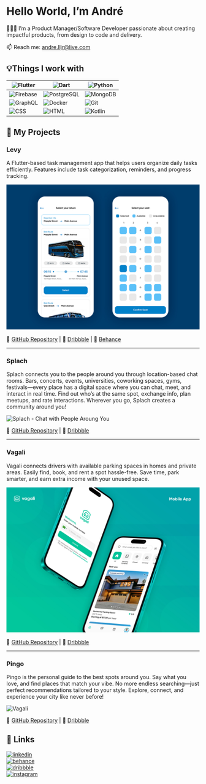 # Hello World, I’m André

🧑🏽‍💻 I’m a Product Manager/Software Developer passionate about creating impactful products, from design to code and delivery.

📫 Reach me: andre.lljr@live.com


## 💡Things I work with

| ![Flutter](https://img.shields.io/badge/-FLUTTER-02569B?logo=flutter&logoColor=white&style=for-the-badge) | ![Dart](https://img.shields.io/badge/-DART-0175C2?logo=dart&logoColor=white&style=for-the-badge) | ![Python](https://img.shields.io/badge/-PYTHON-FFD43B?logo=python&logoColor=blue&style=for-the-badge) |
|---|---|---|
| ![Firebase](https://img.shields.io/badge/-FIREBASE-FFCA28?logo=firebase&logoColor=black&style=for-the-badge) | ![PostgreSQL](https://img.shields.io/badge/-POSTGRESQL-336791?logo=postgresql&logoColor=white&style=for-the-badge) | ![MongoDB](https://img.shields.io/badge/-MONGODB-47A248?logo=mongodb&logoColor=white&style=for-the-badge) |
| ![GraphQL](https://img.shields.io/badge/-GRAPHQL-E10098?logo=graphql&logoColor=white&style=for-the-badge) | ![Docker](https://img.shields.io/badge/-DOCKER-2496ED?logo=docker&logoColor=white&style=for-the-badge) | ![Git](https://img.shields.io/badge/-GIT-F05032?logo=git&logoColor=white&style=for-the-badge) |
| ![CSS](https://img.shields.io/badge/-CSS-1572B6?logo=css3&logoColor=white&style=for-the-badge) | ![HTML](https://img.shields.io/badge/-HTML5-E34F26?logo=html5&logoColor=white&style=for-the-badge) | ![Kotlin](https://img.shields.io/badge/-KOTLIN-0095D5?logo=kotlin&logoColor=white&style=for-the-badge) | 

## 📲 My Projects

### Levy 
A Flutter-based task management app that helps users organize daily tasks efficiently. Features include task categorization, reminders, and progress tracking.  

![Levy – Smart & Comfortable Shuttle Booking Experience](https://raw.githubusercontent.com/andreleitejr/levy/refs/heads/qa/assets/presentation_1.jpg)  

🔗 [GitHub Repository](https://github.com/andreleitejr/levy) | 🎨 [Dribbble](https://dribbble.com/shots/25778502-Levy-Mobile-App) | 🎨 [Behance](https://www.behance.net/gallery/220131145/Levy-Smart-Comfortable-Shuttle-Booking-Experience)  

---

### Splach
Splach connects you to the people around you through location-based chat rooms. Bars, concerts, events, universities, coworking spaces, gyms, festivals—every place has a digital space where you can chat, meet, and interact in real time. Find out who’s at the same spot, exchange info, plan meetups, and rate interactions. Wherever you go, Splach creates a community around you!

![Splach - Chat with People Aroung You](https://raw.githubusercontent.com/andreleitejr/splach/refs/heads/dev/images/presentation/presentation_1.jpg)  

🔗 [GitHub Repository](https://github.com/andreleitejr/splach) | 🎨 [Dribbble](https://dribbble.com/shots/25778483-Splach)

---

### Vagali
Vagali connects drivers with available parking spaces in homes and private areas. Easily find, book, and rent a spot hassle-free. Save time, park smarter, and earn extra income with your unused space.

![Vagali](https://raw.githubusercontent.com/andreleitejr/vagali/refs/heads/fonts/assets/presentation_1.jpg)  

🔗 [GitHub Repository](https://github.com/andreleitejr/vagali) | 🎨 [Dribbble](https://dribbble.com/shots/25778445-Vagali-Mobile-App)

---

### Pingo
Pingo is the personal guide to the best spots around you. Say what you love, and find places that match your vibe. No more endless searching—just perfect recommendations tailored to your style. Explore, connect, and experience your city like never before!

![Vagali](https://raw.githubusercontent.com/andreleitejr/pingo/refs/heads/dev/assets/presentation_1.jpg)  

🔗 [GitHub Repository](https://github.com/andreleitejr/pingo) | 🎨 [Dribbble](https://dribbble.com/shots/25778456-Pingo)

## 🔗 Links  

[![linkedin](https://img.shields.io/badge/LinkedIn-0A66C2?style=for-the-badge&logo=linkedin&logoColor=white)](https://www.linkedin.com/in/andreleitejr/)  
[![behance](https://img.shields.io/badge/Behance-1769FF?style=for-the-badge&logo=behance&logoColor=white)](https://www.behance.net/andrluizleitejr)  
[![dribbble](https://img.shields.io/badge/Dribbble-EA4C89?style=for-the-badge&logo=dribbble&logoColor=white)](https://dribbble.com/andreleitejr)  
[![instagram](https://img.shields.io/badge/Instagram-E4405F?style=for-the-badge&logo=instagram&logoColor=white)](https://www.instagram.com/andrejvnior)  

